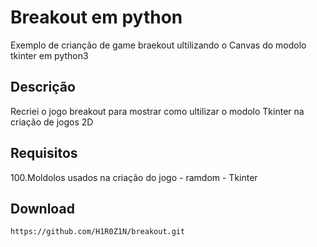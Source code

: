 # Breakout em python
Exemplo de crianção de game braekout ultilizando o Canvas do modolo tkinter em python3
## Descrição
Recriei o jogo breakout para mostrar como ultilizar o modolo Tkinter na criação de jogos 2D
## Requisitos
100.Moldolos usados na criação do jogo
    - ramdom
    - Tkinter
## Download
```
https://github.com/H1R0Z1N/breakout.git
```


